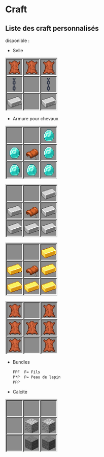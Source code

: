 <h1> Craft </h1>

## Liste des craft personnalisés 

disponible :

- Selle 

![craft selle](/img/craft/saddle_craft.png)

- Armure pour chevaux

![craft armure diamant](/img/craft/diamond_armor_craft.png)

![craft armure fer](/img/craft/iron_armor_craft.png)

![craft armure or](/img/craft/gold_armor_craft.png)

![craft armure cuir](/img/craft/leather_armor_craft.png)

- Bundles

      FPF  F= Fils
      P*P  P= Peau de lapin
      PPP

- Calcite

![craft calcite](/img/craft/calcite_craft.png)
